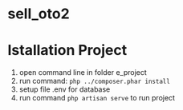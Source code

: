# sell_oto2
# Istallation Project
1. open command line in folder e_project
2. run command: `php ../composer.phar install`
3. setup file .env for database
4. run command `php artisan serve` to run project
